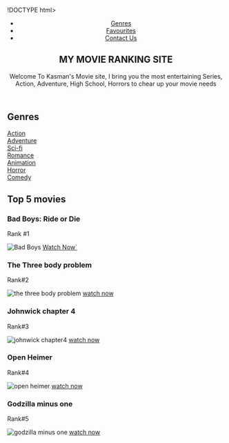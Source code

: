 !DOCTYPE html>
<html lang="en">
<head>
  <meta charset="UTF-8">
  <meta name="viewport" content="width=device-width, initial-scale=1.0">
  <title>Document</title>
</head>
<body>
  <header>
    <nav>
      <ul>
        <li><a href="#">Genres</a></li>
        <li><a href="#">Favourites</a></li>
        <li><a href="#">Contact Us</a></li>
      </ul>
      <h2>MY MOVIE RANKING SITE</h2>
      <p>Welcome To Kasman's Movie site, I bring you the most entertaining Series, Action, Adventure, High School, Horrors to chear up your movie needs</p>
    </nav>
  </header>
  <Main>
    <section id="Genres">
      <h2>Genres</h2>
      <div class="genres-list">
<div class="genres-items"><a href="#">Action</a>
  <div class="genres-items"><a href="#">Adventure</a>    
    <div class="genres-items"><a href="#">Sci-fi</a>
      <div class="genres-items"><a href="#">Romance</a>
        <div class="genres-items"><a href="#">Animation</a>
        <div class="genres-items"><a href="#">Horror</a>
          <div class="genres-items"><a href="#">Comedy</a></div>
 </section>
 <section id="Favourites">
  <h2>Top 5 movies</h2>
  <div class="movie-list">
    <div class="movie-item">
      <h3>Bad Boys: Ride or Die</h3>
      <p>Rank #1</p>
      <img src="#" alt="Bad Boys">
      <a href="#">Watch Now`</a>
      <div class="movie-item">
        <h3>The Three body problem</h3>
        <p>Rank#2</p>
       <img src="#" alt="the three body problem">
       <a href="#">watch now</a>
       <div class="movie-item">
        <h3>Johnwick chapter 4</h3>
        <p>Rank#3</p>
       <img src="#" alt="johnwick chapter4">
       <a href="#">watch now</a>
       <div class="movie-item">
        <h3>Open Heimer</h3>
        <p>Rank#4</p>
       <img src="#" alt="open heimer">
       <a href="#">watch now</a>
       <div class="movie-item">
        <h3>Godzilla minus one</h3>
        <p>Rank#5</p>
       <img src="#" alt="godzilla minus one">
       <a href="#">watch now</a>
      </div>
    </div>

  </div>
 </section>
  </Main>
</body>
</html>
